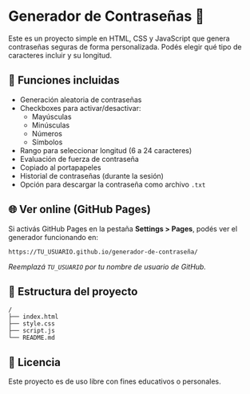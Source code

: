 # Generador de Contraseñas 🔐

Este es un proyecto simple en HTML, CSS y JavaScript que genera contraseñas seguras de forma personalizada. Podés elegir qué tipo de caracteres incluir y su longitud.

## 🚀 Funciones incluidas

- Generación aleatoria de contraseñas
- Checkboxes para activar/desactivar:
  - Mayúsculas
  - Minúsculas
  - Números
  - Símbolos
- Rango para seleccionar longitud (6 a 24 caracteres)
- Evaluación de fuerza de contraseña
- Copiado al portapapeles
- Historial de contraseñas (durante la sesión)
- Opción para descargar la contraseña como archivo `.txt`

## 🌐 Ver online (GitHub Pages)

Si activás GitHub Pages en la pestaña **Settings > Pages**, podés ver el generador funcionando en:

```
https://TU_USUARIO.github.io/generador-de-contraseña/
```

_Reemplazá `TU_USUARIO` por tu nombre de usuario de GitHub._

## 📁 Estructura del proyecto

```
/
├── index.html
├── style.css
├── script.js
└── README.md
```

## 📄 Licencia

Este proyecto es de uso libre con fines educativos o personales.
